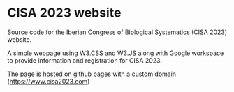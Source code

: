 # CISA 2023 website

Source code for the Iberian Congress of Biological Systematics (CISA 2023) website.

A simple webpage using W3.CSS and W3.JS along with Google workspace to provide information and registration for CISA 2023.

The page is hosted on github pages with a custom domain (https://www.cisa2023.com)
